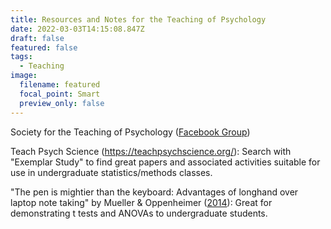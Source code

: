 ```yaml
---
title: Resources and Notes for the Teaching of Psychology
date: 2022-03-03T14:15:08.847Z
draft: false
featured: false
tags:
  - Teaching
image:
  filename: featured
  focal_point: Smart
  preview_only: false
---
```

Society for the Teaching of Psychology ([Facebook Group](https://www.facebook.com/groups/teachpsych/))

Teach Psych Science (<https://teachpsychscience.org/>): Search with "Exemplar Study" to find great papers and associated activities suitable for use in undergraduate statistics/methods classes.

"The pen is mightier than the keyboard: Advantages of longhand over laptop note taking" by Mueller & Oppenheimer ([2014](https://doi.org/10.1177/0956797618781773)): Great for demonstrating t tests and ANOVAs to undergraduate students.